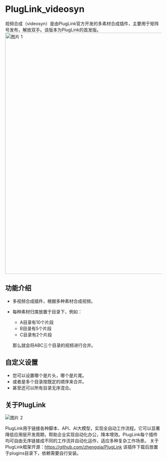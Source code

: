 # PlugLink_videosyn

视频合成（videosyn）是由PlugLink官方开发的多素材合成插件，主要用于矩阵号发布，解放双手。该版本为PlugLink的首发版。
<img width="776" alt="图片 1" src="https://github.com/zhengqia/PlugLink_videosyn/assets/155066150/e2cdf713-b4c8-4f6b-b488-8f7927490e16">


## 功能介绍

- 多视频合成插件，根据多种素材合成视频。
- 每种素材归类放置于目录下，例如：
  - A目录有10个片段
  - B目录有5个片段
  - C目录有2个片段

  那么就会将ABC三个目录的视频进行合并。

## 自定义设置

- 您可以设置哪个是片头，哪个是片尾。
- 或者是多个目录按既定的顺序来合并。
- 甚至还可以所有目录无序混合。

## 关于PlugLink

<img alt="图片 2" src="https://github.com/zhengqia/PlugLink_videosyn/assets/155066150/535fbb17-3200-47d4-a368-8f7eca9b2c91">

PlugLink用于链接各种脚本、API、AI大模型，实现全自动工作流程。它可以显著降低应用层开发周期，帮助企业实现自动化办公，降本增效。PlugLink每个插件均可自由无序链接成不同的工作流并自动化运作，适应多种复杂工作场景。
关于PlugLink框架开源：https://github.com/zhengqia/PlugLink
该插件下载后放置于plugins目录下，依赖需要自行安装。

